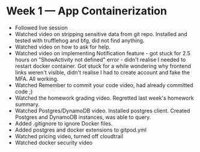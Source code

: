 # Week 1 — App Containerization
* Followed live session
* Watched video on stripping sensitive data from git repo. Installed and tested with trufflehog and bfg, did not find anything.
* Watched video on how to ask for help.
* Watched video on implementing Notification feature - got stuck for 2.5 hours on "ShowActivity not defined" error - didn't realise I needed to restart docker container. Got stuck for a while wondering why frontend links weren't visible, didn't realise I had to create account and fake the MFA. All working.
* Watched Remember to commit your code video, had already committed code ;)
* Watched the homework grading video. Regretted last week's homework summary.
* Watched Postgres/DynamoDB video. Installed postgres client. Created Postgres and DynamoDB instances, was able to query.
* Added .gitignore to ignore Docker files.
* Added postgres and docker extensions to gitpod.yml
* Watched pricing video, turned off cloudtrail
* Watched docker security video
